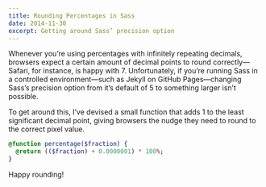 ```yaml
---
title: Rounding Percentages in Sass
date: 2014-11-30
excerpt: Getting around Sass’ precision option
---
```


Whenever you’re using percentages with infinitely repeating decimals, browsers expect a certain amount of decimal points to round correctly—Safari, for instance, is happy with 7. Unfortunately, if you’re running Sass in a controlled environment—such as Jekyll on GitHub Pages—changing Sass’s precision option from it’s default of 5 to something larger isn’t possible.

To get around this, I’ve devised a small function that adds 1 to the least significant decimal point, giving browsers the nudge they need to round to the correct pixel value.

```sass
@function percentage($fraction) {
  @return (($fraction) + 0.0000001) * 100%;
}
```

Happy rounding!
